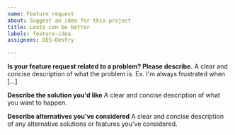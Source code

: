 ```yaml
---
name: Feature request
about: Suggest an idea for this project
title: Looto can be better
labels: feature-idea
assignees: DES-Destry

---
```


**Is your feature request related to a problem? Please describe.**
A clear and concise description of what the problem is. Ex. I'm always frustrated when [...]

**Describe the solution you'd like**
A clear and concise description of what you want to happen.

**Describe alternatives you've considered**
A clear and concise description of any alternative solutions or features you've considered.

